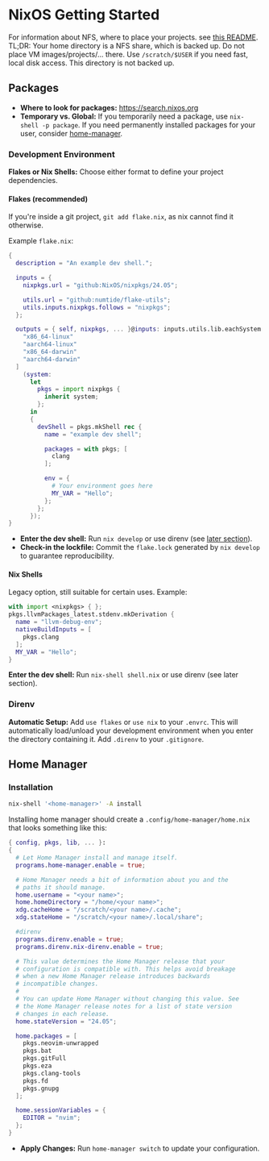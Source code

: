 # NixOS Getting Started

For information about NFS, where to place your projects. see [this README](./README.md#storage).
TL;DR: Your home directory is a NFS share, which is backed up. Do not place VM images/projects/... there.
Use `/scratch/$USER` if you need fast, local disk access. This directory is not backed up.

## Packages

- **Where to look for packages:** https://search.nixos.org
- **Temporary vs. Global:** If you temporarily need a package, use `nix-shell -p package`.
If you need permanently installed packages for your user, consider [home-manager](#home-manager).

### Development Environment

**Flakes or Nix Shells:** Choose either format to define your project dependencies.

#### Flakes (recommended)

If you're inside a git project, `git add flake.nix`, as nix cannot find it otherwise. 

Example `flake.nix`:

```nix
{
  description = "An example dev shell.";

  inputs = {
    nixpkgs.url = "github:NixOS/nixpkgs/24.05";

    utils.url = "github:numtide/flake-utils";
    utils.inputs.nixpkgs.follows = "nixpkgs";
  };

  outputs = { self, nixpkgs, ... }@inputs: inputs.utils.lib.eachSystem [
    "x86_64-linux"
    "aarch64-linux"
    "x86_64-darwin"
    "aarch64-darwin"
  ]
    (system:
      let
        pkgs = import nixpkgs {
          inherit system;
        };
      in
      {
        devShell = pkgs.mkShell rec {
          name = "example dev shell";

          packages = with pkgs; [
            clang
          ];

          env = {
            # Your environment goes here
            MY_VAR = "Hello";
          };
        };
      });
}
```
- **Enter the dev shell:** Run `nix develop` or use direnv (see [later section](#direnv)).
- **Check-in the lockfile:** Commit the `flake.lock` generated by `nix develop` to guarantee reproducibility.


#### Nix Shells

Legacy option, still suitable for certain uses. Example:

```nix
with import <nixpkgs> { };
pkgs.llvmPackages_latest.stdenv.mkDerivation {
  name = "llvm-debug-env";
  nativeBuildInputs = [
    pkgs.clang
  ];
  MY_VAR = "Hello";
}
```
 **Enter the dev shell:** Run `nix-shell shell.nix` or use direnv (see later section).

### Direnv
**Automatic Setup:** Add `use flakes` or `use nix` to your `.envrc`.
This will automatically load/unload your development environment when you enter the directory containing it.
Add `.direnv` to your `.gitignore`.

## Home Manager

### Installation


```bash
nix-shell '<home-manager>' -A install
```

Installing home manager should create a `.config/home-manager/home.nix` that looks something like this:

```nix
{ config, pkgs, lib, ... }:
{
  # Let Home Manager install and manage itself.
  programs.home-manager.enable = true;

  # Home Manager needs a bit of information about you and the
  # paths it should manage.
  home.username = "<your name>";
  home.homeDirectory = "/home/<your name>";
  xdg.cacheHome = "/scratch/<your name>/.cache";
  xdg.stateHome = "/scratch/<your name>/.local/share";

  #direnv
  programs.direnv.enable = true;
  programs.direnv.nix-direnv.enable = true;

  # This value determines the Home Manager release that your
  # configuration is compatible with. This helps avoid breakage
  # when a new Home Manager release introduces backwards
  # incompatible changes.
  #
  # You can update Home Manager without changing this value. See
  # the Home Manager release notes for a list of state version
  # changes in each release.
  home.stateVersion = "24.05";

  home.packages = [
    pkgs.neovim-unwrapped
    pkgs.bat
    pkgs.gitFull
    pkgs.eza
    pkgs.clang-tools
    pkgs.fd
    pkgs.gnupg
  ];

  home.sessionVariables = {
    EDITOR = "nvim";
  };
}
```

- **Apply Changes:** Run `home-manager switch` to update your configuration.

